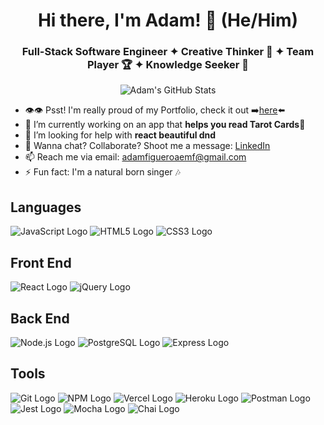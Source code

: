 <h1 align="center">Hi there, I'm Adam! 👋 (He/Him)</h1>
<h3 align="center">Full-Stack Software Engineer ✦ Creative Thinker 🧠 ✦ Team Player 🏆 ✦ Knowledge Seeker 🌱</h3>

<p align="center"><img src="https://github-readme-stats.vercel.app/api?username=adamfigueroa&show_icons=true&theme=radical" alt="Adam's GitHub Stats"/></p>

- 👁️👁️ Psst! I'm really proud of my Portfolio, check it out ➡️<a href="https://adamfigueroa.vercel.app/">here</a>⬅️
- 🔭 I’m currently working on an app that **helps you read Tarot Cards🌛**
- 🤝 I’m looking for help with **react beautiful dnd**
- 💬 Wanna chat? Collaborate? Shoot me a message: <a href="https://www.linkedin.com/in/adammichaelfigueroa/" target="_blank">LinkedIn </a>
- 📫 Reach me via email: adamfigueroaemf@gmail.com
- ⚡ Fun fact: I'm a natural born singer 🎶

## Languages
<p>
<img src="https://img.shields.io/badge/-JavaScript-F7DF1E?style=flat-square&logo=javascript&logoColor=black" alt="JavaScript Logo"/>
<img src="https://img.shields.io/badge/-HTML5-E34F26?style=flat-square&logo=HTML5&logoColor=black" alt="HTML5 Logo"/>
<img src="https://img.shields.io/badge/-CSS3-1572B6?style=flat-square&logo=CSS3&logoColor=black" alt="CSS3 Logo"/>
</p>

## Front End
<p>
<img src="https://img.shields.io/badge/-React-61DAFB?style=flat-square&logo=React&logoColor=black" alt="React Logo"/>
<img src="https://img.shields.io/badge/-jQuery-0769AD?style=flat-square&logo=jQuery&logoColor=black" alt="jQuery Logo"/>
</p>

## Back End
<p>
<img src="https://img.shields.io/badge/-Node.js-339933?style=flat-square&logo=node-dot-js&logoColor=black" alt="Node.js Logo"/>
<img src="https://img.shields.io/badge/-PostgreSQL-4169E1?style=flat-square&logo=postgresql&logoColor=black" alt="PostgreSQL Logo"/>
<img src="https://img.shields.io/badge/-Express-000000?style=flat-square&logo=express&logoColor=white" alt="Express Logo"/>
</p>

## Tools
<p>
<img src="https://img.shields.io/badge/-Git-F05032?style=flat-square&logo=git&logoColor=black" alt="Git Logo"/>
<img src="https://img.shields.io/badge/-NPM-white?style=flat-square&logo=npm" alt="NPM Logo"/>
<img src="https://img.shields.io/badge/-Vercel-000000?style=flat-square&logo=vercel&logoColor=white" alt="Vercel Logo"/>
<img src="https://img.shields.io/badge/-Heroku-430098?style=flat-square&logo=heroku&logoColor=white" alt="Heroku Logo"/>
<img src="https://img.shields.io/badge/-Postman-FF6C37?style=flat-square&logo=postman&logoColor=white" alt="Postman Logo"/>
<img src="https://img.shields.io/badge/-Jest-C21325?style=flat-square&logo=jest&logoColor=white" alt="Jest Logo"/>
<img src="https://img.shields.io/badge/-Mocha-8D6748?style=flat-square&logo=mocha&logoColor=black" alt="Mocha Logo"/>
<img src="https://img.shields.io/badge/-Chai-319795?style=flat-square&logo=chai&logoColor=white" alt="Chai Logo"/>
</p>



